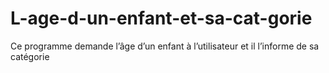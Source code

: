 # L-age-d-un-enfant-et-sa-cat-gorie
Ce programme demande l’âge d’un enfant à l’utilisateur et il l’informe de sa catégorie 
